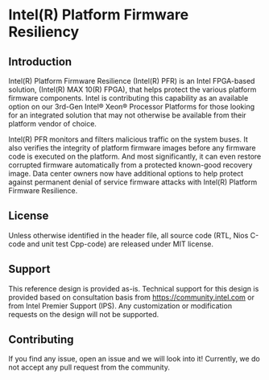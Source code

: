 # Intel(R) Platform Firmware Resiliency


## Introduction

Intel(R) Platform Firmware Resilience (Intel(R) PFR) is an Intel FPGA-based solution, (Intel(R) MAX 10(R) FPGA), that helps protect the various platform firmware components. Intel is contributing this capability as an available option on our 3rd-Gen Intel® Xeon® Processor Platforms for those looking for an integrated solution that may not otherwise be available from their platform vendor of choice.

Intel(R) PFR monitors and filters malicious traffic on the system buses. It also verifies the integrity of platform firmware images before any firmware code is executed on the platform.  And most significantly, it can even restore corrupted firmware automatically from a protected known-good recovery image. Data center owners now have additional options to help protect against permanent denial of service firmware attacks with Intel(R) Platform Firmware Resilience.

## License
Unless otherwise identified in the header file, all source code (RTL, Nios C-code and unit test Cpp-code) are released under MIT license. 

## Support
This reference design is provided as-is. Technical support for this design is provided based on consultation basis from https://community.intel.com  or from Intel Premier Support (IPS). Any customization or modification requests on the design will not be supported. 

## Contributing

If you find any issue, open an issue and we will look into it! Currently, we do not accept any pull request from the community.


